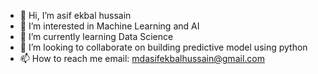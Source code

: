- 👋 Hi, I’m asif ekbal hussain
- 👀 I’m interested in Machine Learning and AI
- 🌱 I’m currently learning Data Science
- 💞️ I’m looking to collaborate on building predictive model using python 
- 📫 How to reach me email: mdasifekbalhussain@gmail.com
<!---
asifhussain109/asifhussain109 is a ✨ special ✨ repository because its `README.md` (this file) appears on your GitHub profile.
You can click the Preview link to take a look at your changes.
--->
